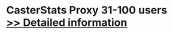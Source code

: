 # CasterStats Proxy 31-100 users<br />[>> Detailed information](https://secure.shareit.com/shareit/product.html?productid=300629184&affiliateid=200057808)